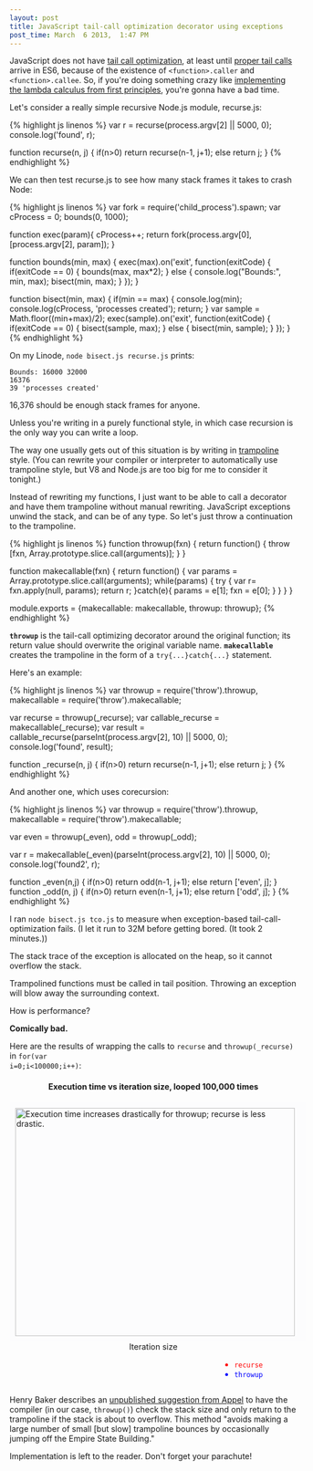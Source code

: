 ```yaml
---
layout: post
title: JavaScript tail-call optimization decorator using exceptions
post_time: March  6 2013,  1:47 PM
---
```

JavaScript does not have [tail call optimization](http://paulbarry.com/articles/2009/08/30/tail-call-optimization),
at least until [proper tail calls](http://wiki.ecmascript.org/doku.php?id=harmony:proper_tail_calls) arrive in ES6,
because of the existence of <code>&lt;function&gt;.caller</code> and <code>&lt;function&gt;.callee</code>.
So, if you're doing something crazy like
[implementing the lambda calculus from first principles](https://github.com/krallja/language_sandbox/blob/js/rosalind/f.js),
you're gonna have a bad time.

Let's consider a really simple recursive Node.js module, recurse.js:

{% highlight js linenos %}
var r = recurse(process.argv[2] || 5000, 0);
console.log('found', r);

function recurse(n, j) {
    if(n>0) return recurse(n-1, j+1);
    else return j;
}
{% endhighlight %}

We can then test recurse.js to see how many stack frames it takes to crash Node:

{% highlight js linenos %}
var fork = require('child_process').spawn;
var cProcess = 0;
bounds(0, 1000);

function exec(param){
    cProcess++;
    return fork(process.argv[0], [process.argv[2], param]);
}

function bounds(min, max) {
    exec(max).on('exit', function(exitCode) {
        if(exitCode == 0) {
            bounds(max, max*2);
        } else {
            console.log("Bounds:", min, max);
            bisect(min, max);
        }
    });
}

function bisect(min, max) {
    if(min == max)
    {
        console.log(min);
        console.log(cProcess, 'processes created');
        return;
    }
    var sample = Math.floor((min+max)/2);
    exec(sample).on('exit', function(exitCode) {
        if(exitCode == 0) {
            bisect(sample, max);
        }
        else {
            bisect(min, sample);
        }
    });
}
{% endhighlight %}

On my Linode, <code>node bisect.js recurse.js</code> prints:

    Bounds: 16000 32000
    16376
    39 'processes created'

16,376 should be enough stack frames for anyone.

Unless you're writing in a purely functional style, in which case recursion is the only way you can write a loop.

The way one usually gets out of this situation is by writing in 
<a href="http://en.wikipedia.org/wiki/Tail_call#Through_trampolining">trampoline</a>
style. (You can rewrite your compiler or interpreter to automatically use trampoline style,
but V8 and Node.js are too big for me to consider it tonight.)

Instead of rewriting my functions, I just want to be able to call a decorator and have them trampoline
without manual rewriting.
JavaScript exceptions unwind the stack, and can be of any type. 
So let's just throw a continuation to the trampoline.

{% highlight js linenos %}
function throwup(fxn) {
    return function() {
        throw [fxn, Array.prototype.slice.call(arguments)];
    }
}

function makecallable(fxn) {
    return function() {
        var params = Array.prototype.slice.call(arguments);
        while(params) {
            try {
                var r= fxn.apply(null, params);
                return r;
            }catch(e){
                params = e[1];
                fxn = e[0];
            }
        }
    }
}

module.exports = {makecallable: makecallable, throwup: throwup};
{% endhighlight %}

**<code>throwup</code>** is the tail-call optimizing decorator around the original function; its return value
should overwrite the original variable name.
**<code>makecallable</code>** creates the trampoline in the form of a <code>try{...}catch{...}</code> statement.

Here's an example:

{% highlight js linenos %}
var throwup = require('throw').throwup, makecallable = require('throw').makecallable;

var recurse = throwup(_recurse);
var callable_recurse = makecallable(_recurse);
var result = callable_recurse(parseInt(process.argv[2], 10) || 5000, 0);
console.log('found', result);

function _recurse(n, j) {
    if(n>0) return recurse(n-1, j+1);
    else return j;
}
{% endhighlight %}

And another one, which uses corecursion:

{% highlight js linenos %}
var throwup = require('throw').throwup, makecallable = require('throw').makecallable;

var even = throwup(_even),
    odd = throwup(_odd);

var r = makecallable(_even)(parseInt(process.argv[2], 10) || 5000, 0);
console.log('found2', r);

function _even(n,j) {
    if(n>0) return odd(n-1, j+1);
    else return ['even', j];
}
function _odd(n, j) {
    if(n>0) return even(n-1, j+1);
    else return ['odd', j];
}
{% endhighlight %}

I ran <code>node bisect.js tco.js</code> to measure when exception-based tail-call-optimization fails.
(I let it run to 32M before getting bored. (It took 2 minutes.))

The stack trace of the exception is allocated on the heap, so it cannot overflow the stack.

Trampolined functions must be called in tail position.
Throwing an exception will blow away the surrounding context.

How is performance?

**Comically bad.**

Here are the results of wrapping the calls to
<code>recurse</code> and <code>throwup(_recurse)</code> in <code>for(var i=0;i&lt;100000;i++)</code>:

<div class='graph'>
    <h4 style="text-align: center">
        Execution time vs iteration size, looped 100,000 times
    </h4>
    <div id="tcoGraph" style="width:500px; height: 400px; padding: 10px; margin-left: auto; margin-right: auto; background-color: #fcfcfd;">
        <img src="{{ site.url }}/image/js_tco.svg" alt="Execution time increases drastically for throwup; recurse is less drastic." width="490" height="400"/>
    </div>
    <div style="text-align: center">Iteration size</div>
    <ul style="float: right; margin-right: 60px;">
        <li style="color: red"><code>recurse</code></li>
        <li style="color: blue"><code>throwup</code></li>
    </ul>
</div>
<div style="clear: both">
</div>


Henry Baker describes an [unpublished suggestion from Appel](http://home.pipeline.com/~hbaker1/CheneyMTA.html)
to have the compiler (in our case, <code>throwup()</code>) check the stack size and only return to
the trampoline if the stack is about to overflow. This method 
"avoids making a large number of small \[but slow\] trampoline bounces
by occasionally jumping off the Empire State Building."

Implementation is left to the reader. Don't forget your parachute!
